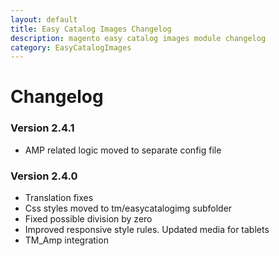 ```yaml
---
layout: default
title: Easy Catalog Images Changelog
description: magento easy catalog images module changelog
category: EasyCatalogImages
---
```


# Changelog

### Version 2.4.1

 -  AMP related logic moved to separate config file

### Version 2.4.0

 -  Translation fixes
 -  Css styles moved to tm/easycatalogimg subfolder
 -  Fixed possible division by zero
 -  Improved responsive style rules. Updated media for tablets
 -  TM_Amp integration

